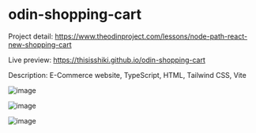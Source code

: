 # odin-shopping-cart
Project detail: https://www.theodinproject.com/lessons/node-path-react-new-shopping-cart

Live preview: https://thisisshiki.github.io/odin-shopping-cart

Description: E-Commerce website, TypeScript, HTML, Tailwind CSS, Vite

![image](https://github.com/user-attachments/assets/b9a137f0-f9a0-454c-bc14-70cc949ba9f4)

![image](https://github.com/user-attachments/assets/fa9aeb0a-ee1d-45ce-b7ae-b7da2068a5ea)

![image](https://github.com/user-attachments/assets/e2286bf9-c3bf-4fcf-9354-08811f7ca073)
